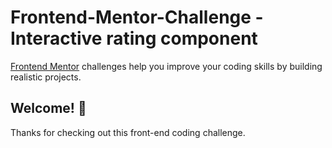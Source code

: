 # Frontend-Mentor-Challenge - Interactive rating component
[Frontend Mentor](https://www.frontendmentor.io) challenges help you improve your coding skills by building realistic projects.

## Welcome! 👋

Thanks for checking out this front-end coding challenge.
